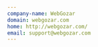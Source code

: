 ```yaml
---
company-name: WebGozar
domain: webgozar.com
home: http://webgozar.com/
email: support@webgozar.com
---
```




